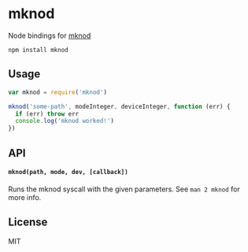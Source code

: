 # mknod

Node bindings for [mknod](http://man7.org/linux/man-pages/man2/mknod.2.html)

```
npm install mknod
```

## Usage

``` js
var mknod = require('mknod')

mknod('some-path', modeInteger, deviceInteger, function (err) {
  if (err) throw err
  console.log('mknod worked!')
})
```

## API

#### `mknod(path, mode, dev, [callback])`

Runs the mknod syscall with the given parameters. See `man 2 mknod` for more info.

## License

MIT
